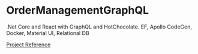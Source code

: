 # OrderManagementGraphQL

.Net Core and React with GraphQL and HotChocolate. EF, Apollo CodeGen, Docker, Material UI, Relational DB

[Project Reference](https://github.com/ivanthagura/OrderManagementApp)
